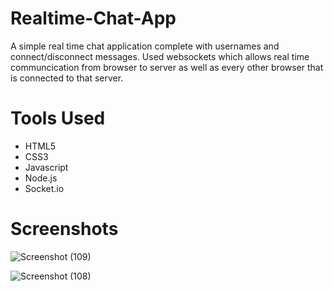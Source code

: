 # Realtime-Chat-App
A simple real time chat application complete with usernames and connect/disconnect messages.
Used websockets which allows real time communcication from browser to server as well as every other browser that is connected to that server.

# Tools Used
- HTML5
- CSS3
- Javascript
- Node.js
- Socket.io

# Screenshots
![Screenshot (109)](https://user-images.githubusercontent.com/73755529/192025629-aba8ae0d-51f4-4a48-8151-6f6d9f856cc0.png)


![Screenshot (108)](https://user-images.githubusercontent.com/73755529/192025603-610f42c4-6651-48a4-add1-0c0541b429e1.png)
